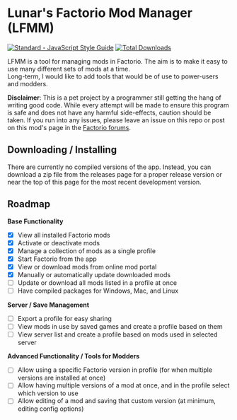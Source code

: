 # Lunar's Factorio Mod Manager (LFMM)
[![Standard - JavaScript Style Guide](https://img.shields.io/badge/code_style-standard-brightgreen.svg)](http://standardjs.com/)
[![Total Downloads](https://img.shields.io/github/downloads/AlyxMoon/Lunars-Factorio-Mod-Manager/total.svg?label=Total%20Downloads)](https://github.com/AlyxMoon/Lunars-Factorio-Mod-Manager/releases)

LFMM is a tool for managing mods in Factorio. The aim is to make it easy to use many different sets of mods at a time.  
Long-term, I would like to add tools that would be of use to power-users and modders.

**Disclaimer**: This is a pet project by a programmer still getting the hang of writing good code. While every attempt will be made to ensure this program is safe and does not have any harmful side-effects, caution should be taken. If you run into any issues, please leave an issue on this repo or post on this mod's page in the [Factorio forums](https://forums.factorio.com/viewtopic.php?f=137&t=30394).

## Downloading / Installing
There are currently no compiled versions of the app. Instead, you can download a zip file from the releases page for a proper release version or near the top of this page for the most recent development version.

## Roadmap

**Base Functionality**

- [x] View all installed Factorio mods
- [x] Activate or deactivate mods
- [x] Manage a collection of mods as a single profile
- [x] Start Factorio from the app
- [x] View or download mods from online mod portal
- [x] Manually or automatically update downloaded mods
- [ ] Update or download all mods listed in a profile at once
- [ ] Have compiled packages for Windows, Mac, and Linux

**Server / Save Management**

- [ ] Export a profile for easy sharing
- [ ] View mods in use by saved games and create a profile based on them
- [ ] View server list and create a profile based on mods used in selected server

**Advanced Functionality / Tools for Modders**
- [ ] Allow using a specific Factorio version in profile (for when multiple versions are installed at once)
- [ ] Allow having multiple versions of a mod at once, and in the profile select which version to use
- [ ] Allow editing of a mod and saving that custom version (at minimum, editing config options)